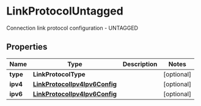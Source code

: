 

# LinkProtocolUntagged

Connection link protocol configuration - UNTAGGED

## Properties

| Name | Type | Description | Notes |
|------------ | ------------- | ------------- | -------------|
|**type** | **LinkProtocolType** |  |  [optional] |
|**ipv4** | [**LinkProtocolIpv4Ipv6Config**](LinkProtocolIpv4Ipv6Config.md) |  |  [optional] |
|**ipv6** | [**LinkProtocolIpv4Ipv6Config**](LinkProtocolIpv4Ipv6Config.md) |  |  [optional] |



